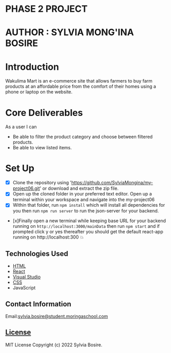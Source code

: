 # PHASE 2 PROJECT
# AUTHOR : SYLVIA MONG'INA BOSIRE

# Introduction 
Wakulima Mart is an e-commerce site that allows farmers to buy farm products at an affordable price from the comfort of their homes using a phone or laptop on the website.

# Core Deliverables
 As a user I can
* Be able to filter the product category and choose between filtered products.
* Be able to view listed items. 

# Set Up
- [x] Clone the repository using 'https://github.com/SylviaMongina/my-project06.git' or download and extract the zip file.
- [x] Open up the cloned folder in your preferred text editor. Open up a terminal within your workspace and navigate into the my-project06
- [x] Within that folder, run `npm install` which will install all dependencies for you then run `npm run server` to run the json-server for your backend.
- [x]Finally open a new terminal while keeping base URL for your backend running on `http://localhost:3000/mainData` then run `npm start` and if prompted click y or yes thereafter you should get the default react-app running on http://localhost:300 :boom:


## Technologies Used
   * [HTML](https://html.com/)
   * [React](https://reactjs.org/)
   * [Visual Studio ](https://code.visualstudio.com/download)
   * [CSS](http://css.com/)
   * JavaScript

## Contact Information
   Email:sylvia.bosire@student.moringaschool.com

## [License](LICENSE)
   
MIT License
Copyright (c) 2022 Sylvia Bosire.